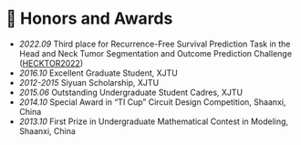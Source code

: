 # 🏅 Honors and Awards
- *2022.09* Third place for Recurrence-Free Survival Prediction Task in the Head and Neck Tumor Segmentation and Outcome Prediction Challenge ([HECKTOR2022](https://hecktor.grand-challenge.org/)) 
- *2016.10* Excellent Graduate Student, XJTU
- *2012-2015* Siyuan Scholarship, XJTU
- *2015.06* Outstanding Undergraduate Student Cadres, XJTU
- *2014.10* Special Award in “TI Cup” Circuit Design Competition, Shaanxi, China
- *2013.10* First Prize in Undergraduate Mathematical Contest in Modeling, Shaanxi, China